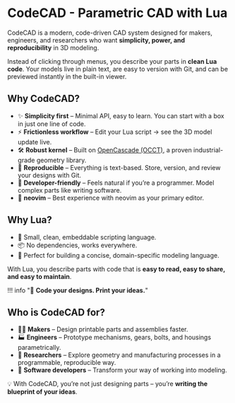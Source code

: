# CodeCAD - Parametric CAD with Lua

CodeCAD is a modern, code-driven CAD system designed for makers, engineers, and researchers who want **simplicity, power, and reproducibility** in 3D modeling.

Instead of clicking through menus, you describe your parts in **clean Lua code**. Your models live in plain text, are easy to version with Git, and can be previewed instantly in the built-in viewer.

## Why CodeCAD?

- ✨ **Simplicity first** – Minimal API, easy to learn. You can start with a box in just one line of code.
- ⚡ **Frictionless workflow** – Edit your Lua script → see the 3D model update live.
- 🛠️ **Robust kernel** – Built on [OpenCascade (OCCT)](https://www.opencascade.com/), a proven industrial-grade geometry library.
- 💾 **Reproducible** – Everything is text-based. Store, version, and review your designs with Git.
- 🎯 **Developer-friendly** – Feels natural if you’re a programmer. Model complex parts like writing software.
- 📝 **neovim** – Best experience with neovim as your primary editor.

## Why Lua?

- 🐚 Small, clean, embeddable scripting language.
- 📦 No dependencies, works everywhere.
- 🧩 Perfect for building a concise, domain-specific modeling language.

With Lua, you describe parts with code that is **easy to read, easy to share, and easy to maintain**.

!!! info "🚀 **Code your designs. Print your ideas.**"

## Who is CodeCAD for?

- 🧑‍🔧 **Makers** – Design printable parts and assemblies faster.
- 🏭 **Engineers** – Prototype mechanisms, gears, bolts, and housings parametrically.
- 🔬 **Researchers** – Explore geometry and manufacturing processes in a programmable, reproducible way.
- 🔬 **Software developers** – Transform your way of working into modeling.

💡 With CodeCAD, you’re not just designing parts – you’re **writing the blueprint of your ideas**.

